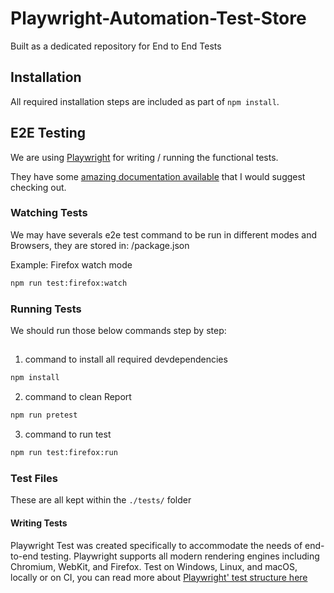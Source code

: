 # Playwright-Automation-Test-Store

Built as a dedicated repository for End to End Tests

## Installation

All required installation steps are included as part of `npm install`.

## E2E Testing

We are using [Playwright](https://playwright.dev) for writing / running the functional tests.

They have some [amazing documentation available](https://playwright.dev/docs/intro) that I would suggest checking out.

### Watching Tests

We may have severals e2e test command to be run in different modes and Browsers, they are stored in: /package.json 

Example: Firefox watch mode 

```bash
npm run test:firefox:watch
```

### Running Tests

We should run those below commands step by step:
##
1. command to install all required devdependencies
```bash
npm install
```
2. command to clean Report
```bash
npm run pretest
```
3. command to run test
```bash
npm run test:firefox:run
```

### Test Files

These are all kept within the `./tests/` folder 

#### Writing Tests

Playwright Test was created specifically to accommodate the needs of end-to-end testing. Playwright supports all modern rendering engines including Chromium, WebKit, and Firefox. Test on Windows, Linux, and macOS, locally or on CI, you can read more about [Playwright' test structure here](https://playwright.dev/docs/writing-tests)